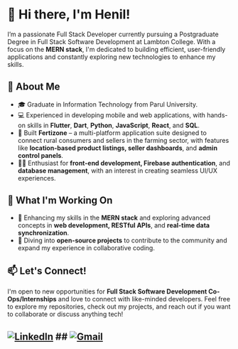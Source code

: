 # 👋 Hi there, I'm Henil!

I’m a passionate Full Stack Developer currently pursuing a Postgraduate Degree in Full Stack Software Development at Lambton College. With a focus on the **MERN stack**, I'm dedicated to building efficient, user-friendly applications and constantly exploring new technologies to enhance my skills.

## 🚀 About Me
- 🎓 Graduate in Information Technology from Parul University.
- 💻 Experienced in developing mobile and web applications, with hands-on skills in **Flutter**, **Dart**, **Python**, **JavaScript**, **React**, and **SQL**.
- 🔧 Built **Fertizone** – a multi-platform application suite designed to connect rural consumers and sellers in the farming sector, with features like **location-based product listings, seller dashboards**, and **admin control panels**.
- 👨‍💻 Enthusiast for **front-end development, Firebase authentication**, and **database management**, with an interest in creating seamless UI/UX experiences.

## 🌱 What I'm Working On
- 📱 Enhancing my skills in the **MERN stack** and exploring advanced concepts in **web development, RESTful APIs**, and **real-time data synchronization**.
- 🤖 Diving into **open-source projects** to contribute to the community and expand my experience in collaborative coding.

## 📫 Let's Connect!
I'm open to new opportunities for **Full Stack Software Development Co-Ops/Internships** and love to connect with like-minded developers. Feel free to explore my repositories, check out my projects, and reach out if you want to collaborate or discuss anything tech!

## [![LinkedIn](https://img.shields.io/badge/LinkedIn-0077B5?style=for-the-badge&logo=linkedin&logoColor=white)](www.linkedin.com/in/henilkumarprafulchandrapatel) ## [![Gmail](https://img.shields.io/badge/Gmail-D14836?style=for-the-badge&logo=gmail&logoColor=white)](mailto:henilkumar.p.patel@gmail.com)